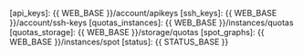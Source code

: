 <!-- Central link variables; use with mkdocs-macros-plugin as {{ WEB_BASE }} etc. -->

[api_keys]: {{ WEB_BASE }}/account/apikeys
[ssh_keys]: {{ WEB_BASE }}/account/ssh-keys
[quotas_instances]: {{ WEB_BASE }}/instances/quotas
[quotas_storage]: {{ WEB_BASE }}/storage/quotas
[spot_graphs]: {{ WEB_BASE }}/instances/spot
[status]: {{ STATUS_BASE }}

